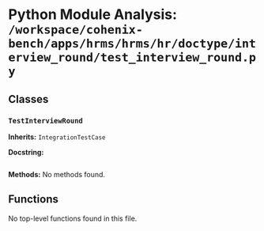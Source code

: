 # Python Module Analysis: `/workspace/cohenix-bench/apps/hrms/hrms/hr/doctype/interview_round/test_interview_round.py`

## Classes

### `TestInterviewRound`
**Inherits:** `IntegrationTestCase`


**Docstring:**
```

```

**Methods:**
No methods found.




## Functions

No top-level functions found in this file.
